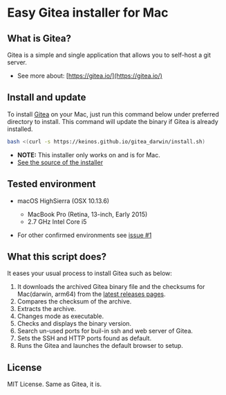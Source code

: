 # Easy Gitea installer for Mac

## What is Gitea?

Gitea is a simple and single application that allows you to self-host a git server.

- See more about: [https://gitea.io/](https://gitea.io/)

## Install and update

To install [Gitea](https://gitea.io/) on your Mac, just run this command below under preferred directory to install. This command will update the binary if Gitea is already installed.

```bash
bash <(curl -s https://keinos.github.io/gitea_darwin/install.sh)
```

- **NOTE:** This installer only works on and is for Mac.
- [See the source of the installer](https://github.com/KEINOS/gitea_darwin/blob/master/install.sh)

## Tested environment

- macOS HighSierra (OSX 10.13.6)
    - MacBook Pro (Retina, 13-inch, Early 2015)
    - 2.7 GHz Intel Core i5

- For other confirmed environments see [issue #1](https://github.com/KEINOS/gitea_darwin/issues/1)


## What this script does?

It eases your usual process to install Gitea such as below:

1. It downloads the archived Gitea binary file and the checksums for Mac(darwin, arm64) from the [latest releases pages](https://github.com/go-gitea/gitea/releases).
2. Compares the checksum of the archive.
3. Extracts the archive.
4. Changes mode as executable.
5. Checks and displays the binary version.
6. Search un-used ports for buil-in ssh and web server of Gitea.
7. Sets the SSH and HTTP ports found as default.
8. Runs the Gitea and launches the default browser to setup.

## License

MIT License. Same as Gitea, it is.
